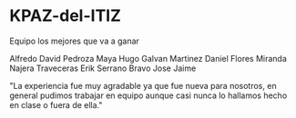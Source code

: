 # KPAZ-del-ITIZ
Equipo los mejores que va a ganar

Alfredo David Pedroza Maya
Hugo Galvan Martinez
Daniel Flores Miranda
Najera Traveceras Erik
Serrano Bravo Jose Jaime

"La experiencia fue muy agradable ya que fue nueva para nosotros, en general pudimos trabajar en equipo aunque casi nunca lo hallamos hecho en clase o fuera de ella."
